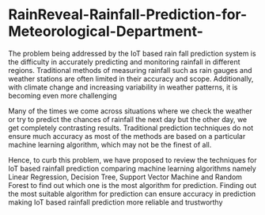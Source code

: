 # RainReveal-Rainfall-Prediction-for-Meteorological-Department-
The problem being addressed by the IoT based rain fall prediction system is the 
difficulty in accurately predicting and monitoring rainfall in different regions. 
Traditional methods of measuring rainfall such as rain gauges and weather 
stations are often limited in their accuracy and scope. Additionally, with climate 
change and increasing variability in weather patterns, it is becoming even more 
challenging 

Many of the times we come across situations where we check the weather or try 
to predict the chances of rainfall the next day but the other day, we get 
completely contrasting results. Traditional prediction techniques do not ensure 
much accuracy as most of the methods are based on a particular machine 
learning algorithm, which may not be the finest of all. 

Hence, to curb this problem, we have proposed to review the techniques for IoT 
based rainfall prediction comparing machine learning algorithms namely Linear 
Regression, Decision Tree, Support Vector Machine and Random Forest to find 
out which one is the most algorithm for prediction. Finding out the most suitable 
algorithm for prediction can ensure accuracy in prediction making IoT based 
rainfall prediction more reliable and trustworthy 
